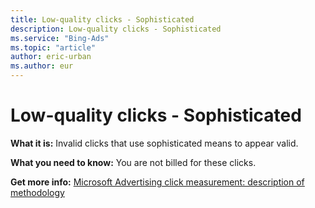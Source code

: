 ```yaml
---
title: Low-quality clicks - Sophisticated
description: Low-quality clicks - Sophisticated
ms.service: "Bing-Ads"
ms.topic: "article"
author: eric-urban
ms.author: eur
---
```


# Low-quality clicks - Sophisticated

**What it is:**     Invalid clicks that use sophisticated means to appear valid.

**What you need to know:**  You are not billed for these clicks.

**Get more info:**     [Microsoft Advertising click measurement: description of methodology](https://go.microsoft.com/fwlink?LinkId=550982)


